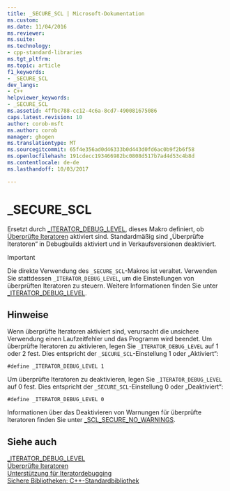```yaml
---
title: _SECURE_SCL | Microsoft-Dokumentation
ms.custom: 
ms.date: 11/04/2016
ms.reviewer: 
ms.suite: 
ms.technology:
- cpp-standard-libraries
ms.tgt_pltfrm: 
ms.topic: article
f1_keywords:
- _SECURE_SCL
dev_langs:
- C++
helpviewer_keywords:
- _SECURE_SCL
ms.assetid: 4ffbc788-cc12-4c6a-8cd7-490081675086
caps.latest.revision: 10
author: corob-msft
ms.author: corob
manager: ghogen
ms.translationtype: MT
ms.sourcegitcommit: 65f4e356ad0d46333b0d443d0fd6ac0b9f2b6f58
ms.openlocfilehash: 191cdecc193466982bc0808d517b7ad4d53c4b8d
ms.contentlocale: de-de
ms.lasthandoff: 10/03/2017

---
```

# <a name="securescl"></a>_SECURE_SCL
  
Ersetzt durch [_ITERATOR_DEBUG_LEVEL](../standard-library/iterator-debug-level.md), dieses Makro definiert, ob [Überprüfte Iteratoren](../standard-library/checked-iterators.md) aktiviert sind. Standardmäßig sind „Überprüfte Iteratoren“ in Debugbuilds aktiviert und in Verkaufsversionen deaktiviert.  
  
> [!IMPORTANT]
> Die direkte Verwendung des `_SECURE_SCL`-Makros ist veraltet. Verwenden Sie stattdessen `_ITERATOR_DEBUG_LEVEL`, um die Einstellungen von überprüften Iteratoren zu steuern. Weitere Informationen finden Sie unter [_ITERATOR_DEBUG_LEVEL](../standard-library/iterator-debug-level.md).  
  
## <a name="remarks"></a>Hinweise  
  
Wenn überprüfte Iteratoren aktiviert sind, verursacht die unsichere Verwendung einen Laufzeitfehler und das Programm wird beendet. Um überprüfte Iteratoren zu aktivieren, legen Sie `_ITERATOR_DEBUG_LEVEL` auf 1 oder 2 fest. Dies entspricht der `_SECURE_SCL`-Einstellung 1 oder „Aktiviert“:  
  
```  
#define _ITERATOR_DEBUG_LEVEL 1  
```  
  
Um überprüfte Iteratoren zu deaktivieren, legen Sie `_ITERATOR_DEBUG_LEVEL` auf 0 fest. Dies entspricht der `_SECURE_SCL`-Einstellung 0 oder „Deaktiviert“:  
  
```  
#define _ITERATOR_DEBUG_LEVEL 0  
```  
  
Informationen über das Deaktivieren von Warnungen für überprüfte Iteratoren finden Sie unter [_SCL_SECURE_NO_WARNINGS](../standard-library/scl-secure-no-warnings.md).  
  
## <a name="see-also"></a>Siehe auch  
[_ITERATOR_DEBUG_LEVEL](../standard-library/iterator-debug-level.md)   
[Überprüfte Iteratoren](../standard-library/checked-iterators.md)   
[Unterstützung für Iteratordebugging](../standard-library/debug-iterator-support.md)   
[Sichere Bibliotheken: C++-Standardbibliothek](../standard-library/safe-libraries-cpp-standard-library.md)


